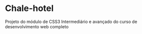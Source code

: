 # Chale-hotel
Projeto do módulo de CSS3 Intermediário e avançado do curso de desenvolvimento web completo
